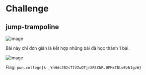 # Challenge  
## jump-trampoline

![image](https://github.com/user-attachments/assets/fc8ce999-5524-45d7-9ed3-83a607b5ed9e)

Bài này chỉ đơn giản là kết hợp những bài đã học thành 1 bài. 

![image](https://github.com/user-attachments/assets/95c86474-14a1-4518-bbc5-764bd3be0de3)

Flag: `pwn.college{k-_YnHds2B2sT1VZwQTjrXRtCNR.0FMxIDLwEzN1gzW}`
